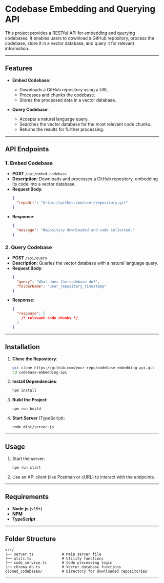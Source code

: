 # Codebase Embedding and Querying API

This project provides a RESTful API for embedding and querying codebases. It enables users to download a GitHub repository, process the codebase, store it in a vector database, and query it for relevant information.

---

## Features

- **Embed Codebase**:

  - Downloads a GitHub repository using a URL.
  - Processes and chunks the codebase.
  - Stores the processed data in a vector database.

- **Query Codebase**:
  - Accepts a natural language query.
  - Searches the vector database for the most relevant code chunks.
  - Returns the results for further processing.

---

## API Endpoints

### 1. **Embed Codebase**

- **POST** `/api/embed-codebase`
- **Description**: Downloads and processes a GitHub repository, embedding its code into a vector database.
- **Request Body**:
  ```json
  {
    "repoUrl": "https://github.com/user/repository.git"
  }
  ```
- **Response**:
  ```json
  {
    "message": "Repository downloaded and code collected."
  }
  ```

### 2. **Query Codebase**

- **POST** `/api/query`
- **Description**: Queries the vector database with a natural language query.
- **Request Body**:
  ```json
  {
    "query": "What does the codebase do?",
    "folderName": "user_repository_timestamp"
  }
  ```
- **Response**:
  ```json
  {
    "response": [
      /* relevant code chunks */
    ]
  }
  ```

---

## Installation

1. **Clone the Repository**:

   ```bash
   git clone https://github.com/your-repo/codebase-embedding-api.git
   cd codebase-embedding-api
   ```

2. **Install Dependencies**:

   ```bash
   npm install
   ```

3. **Build the Project**:

   ```bash
   npm run build
   ```

4. **Start Server** (TypeScript):
   ```bash
   node dist/server.js
   ```

---

## Usage

1. Start the server:
   ```bash
   npm run start
   ```
2. Use an API client (like Postman or cURL) to interact with the endpoints.

---

## Requirements

- **Node.js** (v18+)
- **NPM**
- **TypeScript**

---

## Folder Structure

```
src/
├── server.ts             # Main server file
├── utils.ts              # Utility functions
├── code_service.ts       # Code processing logic
├── chroma_db.ts          # Vector database functions
cloned_codebases/         # Directory for downloaded repositories
```

---
